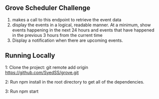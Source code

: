 

## Grove Scheduler Challenge
1. makes a call to this endpoint to retrieve the event data
2. display the events in a logical, readable manner. At a minimum, show events happening in the next 24 hours and     events that have happened in the previous 3 hours from the current time
3. Display a notification when there are upcoming events.

## Running Locally
1: Clone the project: git remote add origin https://github.com/SyedSS/grove.git

2: Run npm install in the root directory to get all of the dependencies.

3: Run npm start
